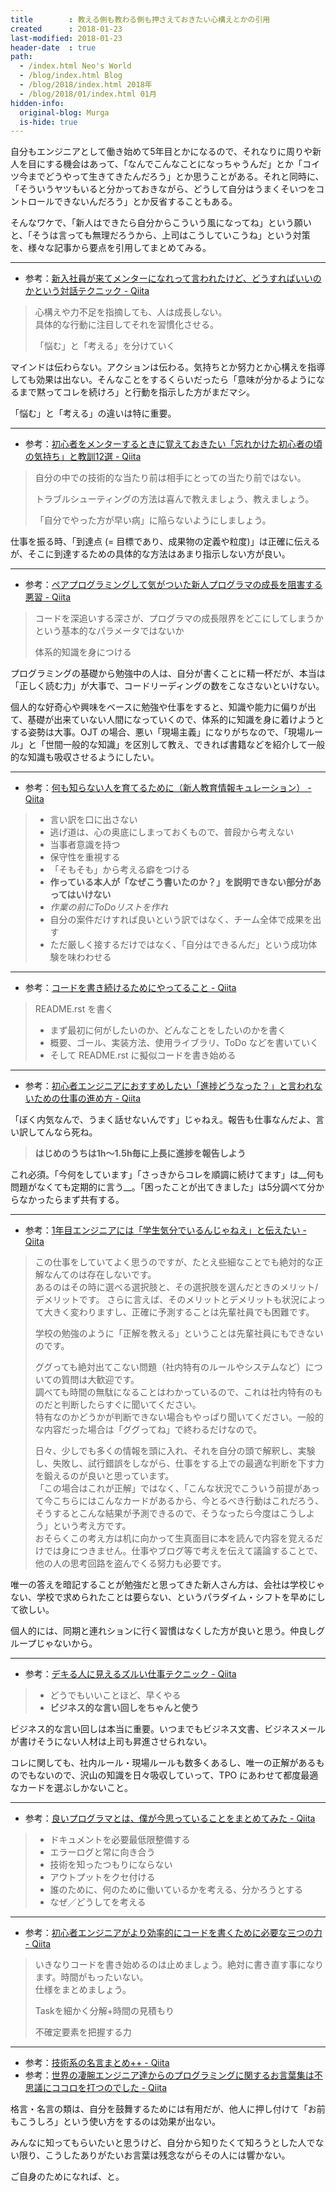 ```yaml
---
title        : 教える側も教わる側も押さえておきたい心構えとかの引用
created      : 2018-01-23
last-modified: 2018-01-23
header-date  : true
path:
  - /index.html Neo's World
  - /blog/index.html Blog
  - /blog/2018/index.html 2018年
  - /blog/2018/01/index.html 01月
hidden-info:
  original-blog: Murga
  is-hide: true
---
```


自分もエンジニアとして働き始めて5年目とかになるので、それなりに周りや新人を目にする機会はあって、「なんでこんなことになっちゃうんだ」とか「コイツ今までどうやって生きてきたんだろう」とか思うことがある。それと同時に、「そういうヤツもいると分かっておきながら、どうして自分はうまくそいつをコントロールできないんだろう」とか反省することもある。

そんなワケで、「新人はできたら自分からこういう風になってね」という願いと、「そうは言っても無理だろうから、上司はこうしていこうね」という対策を、様々な記事から要点を引用してまとめてみる。

---

- 参考：[新入社員が来てメンターになれって言われたけど、どうすればいいのかという対話テクニック - Qiita](https://qiita.com/hirokidaichi/items/2e8e731acfd7b6c7e02f)

> 心構えや力不足を指摘しても、人は成長しない。  
> 具体的な行動に注目してそれを習慣化させる。
> 
> 「悩む」と「考える」を分けていく

マインドは伝わらない。アクションは伝わる。気持ちとか努力とか心構えを指導しても効果は出ない。そんなことをするくらいだったら「意味が分かるようになるまで黙ってコレを続けろ」と行動を指示した方がまだマシ。

「悩む」と「考える」の違いは特に重要。

---

- 参考：[初心者をメンターするときに覚えておきたい「忘れかけた初心者の頃の気持ち」と教訓12選 - Qiita](https://qiita.com/ynii/items/3233073ba18c438899e2)

> 自分の中での技術的な当たり前は相手にとっての当たり前ではない。
> 
> トラブルシューティングの方法は喜んで教えましょう、教えましょう。
> 
> 「自分でやった方が早い病」に陥らないようにしましょう。

仕事を振る時、「到達点 (= 目標であり、成果物の定義や粒度)」は正確に伝えるが、そこに到達するための具体的な方法はあまり指示しない方が良い。

---

- 参考：[ペアプログラミングして気がついた新人プログラマの成長を阻害する悪習 - Qiita](https://qiita.com/hirokidaichi/items/27c757d92b6915e8ecf7)

> コードを深追いする深さが、プログラマの成長限界をどこにしてしまうかという基本的なパラメータではないか
> 
> 体系的知識を身につける

プログラミングの基礎から勉強中の人は、自分が書くことに精一杯だが、本当は「正しく読む力」が大事で、コードリーディングの数をこなさないといけない。

個人的な好奇心や興味をベースに勉強や仕事をすると、知識や能力に偏りが出て、基礎が出来ていない人間になっていくので、体系的に知識を身に着けようとする姿勢は大事。OJT の場合、悪い「現場主義」になりがちなので、「現場ルール」と「世間一般的な知識」を区別して教え、できれば書籍などを紹介して一般的な知識も吸収させるようにしたい。

---

- 参考：[何も知らない人を育てるために（新人教育情報キュレーション） - Qiita](https://qiita.com/itagakishintaro/items/ca4b60e5fb652160685f)

> - 言い訳を口に出さない
> - 逃げ道は、心の奥底にしまっておくもので、普段から考えない
> - 当事者意識を持つ
> - 保守性を重視する
> - 「そもそも」から考える癖をつける
> - __作っている本人が「なぜこう書いたのか？」を説明できない部分があってはいけない__
> - _作業の前にToDoリストを作れ_
> - 自分の案件だけすれば良いという訳ではなく、チーム全体で成果を出す
> - ただ厳しく接するだけではなく、「自分はできるんだ」という成功体験を味わわせる

---

- 参考：[コードを書き続けるためにやってること - Qiita](https://qiita.com/voluntas/items/f8eceda58f1bdfd33905)

> README.rst を書く
> 
> - まず最初に何がしたいのか、どんなことをしたいのかを書く
> - 概要、ゴール、実装方法、使用ライブラリ、ToDo などを書いていく
> - そして README.rst に擬似コードを書き始める

---

- 参考：[初心者エンジニアにおすすめしたい「進捗どうなった？」と言われないための仕事の進め方 - Qiita](https://qiita.com/soyanchu/items/d1cb9785fc211941a009)

「ぼく内気なんで、うまく話せないんです」じゃねえ。報告も仕事なんだよ、言い訳してんなら死ね。

> __はじめのうちは1h〜1.5h毎に上長に進捗を報告しよう__

これ必須。「今何をしています」「さっきからコレを順調に続けてます」は__何も問題がなくても定期的に言う__。「困ったことが出てきました」は5分調べて分からなかったらまず共有する。

---

- 参考：[1年目エンジニアには「学生気分でいるんじゃねえ」と伝えたい - Qiita](https://qiita.com/ttsuzo/items/ed8768b9ba46d3e8e86d)

> この仕事をしていてよく思うのですが、たとえ些細なことでも絶対的な正解なんてのは存在しないです。  
> あるのはその時に選べる選択肢と、その選択肢を選んだときのメリット/デメリットです。 さらに言えば、そのメリットとデメリットも状況によって大きく変わりますし、正確に予測することは先輩社員でも困難です。
> 
> 学校の勉強のように「正解を教える」ということは先輩社員にもできないのです。
> 
> ググっても絶対出てこない問題（社内特有のルールやシステムなど）についての質問は大歓迎です。  
> 調べても時間の無駄になることはわかっているので、これは社内特有のものだと判断したらすぐに聞いてください。  
> 特有なのかどうかが判断できない場合もやっぱり聞いてください。一般的な内容だった場合は「ググってね」で終わるだけなので。
> 
> 日々、少しでも多くの情報を頭に入れ、それを自分の頭で解釈し、実験し、失敗し、試行錯誤をしながら、仕事をする上での最適な判断を下す力を鍛えるのが良いと思っています。  
> 「この場合はこれが正解」ではなく、「こんな状況でこういう前提があって今こちらにはこんなカードがあるから、今とるべき行動はこれだろう、そうするとこんな結果が予測できるので、そうなったら今度はこうしよう」という考え方です。  
> おそらくこの考え方は机に向かって生真面目に本を読んで内容を覚えるだけでは身につきません。仕事やブログ等で考えを伝えて議論することで、他の人の思考回路を盗んでくる努力も必要です。

唯一の答えを暗記することが勉強だと思ってきた新人さん方は、会社は学校じゃない、学校で求められたことは要らない、というパラダイム・シフトを早めにして欲しい。

個人的には、同期と連れションに行く習慣はなくした方が良いと思う。仲良しグループじゃないから。

---

- 参考：[デキる人に見えるズルい仕事テクニック - Qiita](https://qiita.com/y_saeko/items/201a3006579f21c47ef4)

> - どうでもいいことほど、早くやる
> - __ビジネス的な言い回しをちゃんと使う__

ビジネス的な言い回しは本当に重要。いつまでもビジネス文書、ビジネスメールが書けそうにない人材は上司も昇進させられない。

コレに関しても、社内ルール・現場ルールも数多くあるし、唯一の正解があるものでもないので、沢山の知識を日々吸収していって、TPO にあわせて都度最適なカードを選ぶしかないこと。

---

- 参考：[良いプログラマとは、僕が今思っていることをまとめてみた - Qiita](https://qiita.com/zaru/items/3da2b90b066ec69ab9e9)

> - ドキュメントを必要最低限整備する
> - エラーログと常に向き合う
> - 技術を知ったつもりにならない
> - アウトプットをクセ付ける
> - 誰のために、何のために働いているかを考える、分かろうとする
> - なぜ／どうしてを考える

---

- 参考：[初心者エンジニアがより効率的にコードを書くために必要な三つの力 - Qiita](https://qiita.com/shunsuke227ono/items/36723b9c19c25d545aa1)

> いきなりコードを書き始めるのは止めましょう。絶対に書き直す事になります。時間がもったいない。  
> 仕様をまとめましょう。
> 
> Taskを細かく分解+時間の見積もり
> 
> 不確定要素を把握する力

---

- 参考：[技術系の名言まとめ++ - Qiita](https://qiita.com/kkyouhei/items/38ba41fb6b877f160e99)
- 参考：[世界の凄腕エンジニア達からのプログラミングに関するお言葉集は不思議にココロを打つのでした - Qiita](https://qiita.com/jabba/items/efcc1d7a15075e631b36)

格言・名言の類は、自分を鼓舞するためには有用だが、他人に押し付けて「お前もこうしろ」という使い方をするのは効果が出ない。

みんなに知ってもらいたいと思うけど、自分から知りたくて知ろうとした人でない限り、こうしたありがたいお言葉は残念ながらその人には響かない。

ご自身のためになれば、と。
